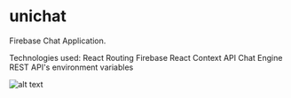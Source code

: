 # unichat
Firebase Chat Application. 

Technologies used: 
React
Routing
Firebase
React Context API
Chat Engine
REST API's
environment variables

![alt text](https://i.ibb.co/163whbp/Screen-Shot-2021-09-20-at-9-17-29-AM.png)
